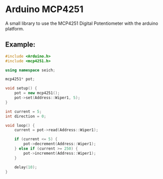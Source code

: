 # Arduino MCP4251

A small library to use the MCP4251 Digital Potentiometer with the arduino
platform.

## Example:

```cpp
#include <Arduino.h>
#include <mcp4251.h>

using namespace seich;

mcp4251* pot;

void setup() {
    pot = new mcp4251();
    pot->set(Address::Wiper1, 5);
}

int current = 5;
int direction = 0;

void loop() {
    current = pot->read(Address::Wiper1);

    if (current <= 5) {
        pot->decrement(Address::Wiper1);
    } else if (current >= 250) {
        pot->increment(Address::Wiper1);
    }

    delay(10);
}
```
